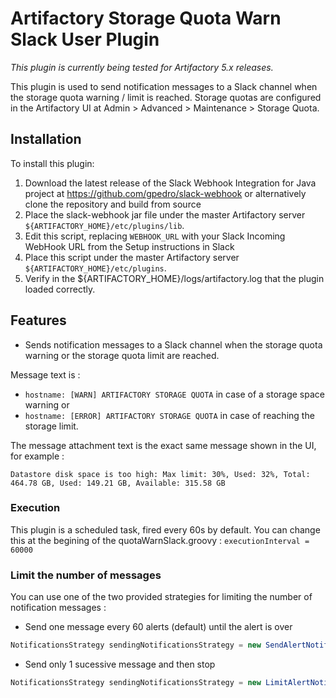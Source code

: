 Artifactory Storage Quota Warn Slack User Plugin
=============================================

*This plugin is currently being tested for Artifactory 5.x releases.*

This plugin is used to send notification messages to a Slack channel when the storage quota warning / limit is reached.
Storage quotas are configured in the Artifactory UI at Admin > Advanced > Maintenance > Storage Quota.

Installation
------------

To install this plugin:

1. Download the latest release of the Slack Webhook Integration for Java project
   at https://github.com/gpedro/slack-webhook
   or alternatively clone the repository and build from source
2. Place the slack-webhook jar file under the master Artifactory server
   `${ARTIFACTORY_HOME}/etc/plugins/lib`.
3. Edit this script, replacing `WEBHOOK_URL` with your Slack Incoming WebHook URL from the Setup instructions in Slack
4. Place this script under the master Artifactory server
   `${ARTIFACTORY_HOME}/etc/plugins`.
5. Verify in the ${ARTIFACTORY_HOME}/logs/artifactory.log that the plugin loaded
   correctly.

Features
--------

- Sends notification messages to a Slack channel when the storage quota warning or the storage quota limit are reached.

Message text is :
- `hostname: [WARN] ARTIFACTORY STORAGE QUOTA` in case of a storage space warning or
- `hostname: [ERROR] ARTIFACTORY STORAGE QUOTA` in case of reaching the storage limit.

The message attachment text is the exact same message shown in the UI, for example :

`Datastore disk space is too high: Max limit: 30%, Used: 32%, Total: 464.78 GB, Used: 149.21 GB, Available: 315.58 GB`

### Execution ###
This plugin is a scheduled task, fired every 60s by default.
You can change this at the begining of the quotaWarnSlack.groovy :
`executionInterval = 60000`

### Limit the number of messages ###
You can use one of the two provided strategies for limiting the number of notification messages :

- Send one message every 60 alerts (default) until the alert is over
```JAVA
NotificationsStrategy sendingNotificationsStrategy = new SendAlertNotificationsAtSomeRateStrategy(alertNotificationRate: 60)
```
-  Send only 1 sucessive message and then stop
```JAVA
NotificationsStrategy sendingNotificationsStrategy = new LimitAlertNotificationsStrategy(maxNumberOfSuccessiveNotifications: 1)
```

